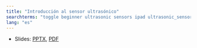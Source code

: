 ```yaml
---
title: "Introducción al sensor ultrasónico"
searchterms: "toggle beginner ultrasonic sensors ipad ultrasonic_sensor programming_app app tablet android introduction_to_ultrasonic_sensor"
lang: "es"
---
```

 <ul>
 <li class="ng-binding">Slides:
 <a href="ProgrammingLessons/beginner/Ultrasonic.pptx">PPTX</a>,
 <a href="ProgrammingLessons/beginner/Ultrasonic.pdf">PDF</a>
  </li>
 </ul>

